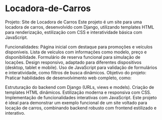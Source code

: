 # Locadora-de-Carros



Projeto: Site de Locadora de Carros
Este projeto é um site para uma locadora de carros, desenvolvido com Django, utilizando templates HTML para renderização, estilização com CSS e interatividade básica com JavaScript.

Funcionalidades:
Página inicial com destaque para promoções e veículos disponíveis.
Lista de veículos com informações como modelo, preço e disponibilidade.
Formulário de reserva funcional para simulação de locações.
Design responsivo, adaptado para diferentes dispositivos (desktop, tablet e mobile).
Uso de JavaScript para validação de formulários e interatividade, como filtros de busca dinâmicos.
Objetivo do projeto:
Praticar habilidades de desenvolvimento web completo, como:

Estruturação do backend com Django (URLs, views e models).
Criação de templates HTML dinâmicos.
Estilização moderna e responsiva com CSS.
Implementação de funcionalidades interativas com JavaScript.
Este projeto é ideal para demonstrar um exemplo funcional de um site voltado para locação de carros, combinando backend robusto com frontend estilizado e interativo.
